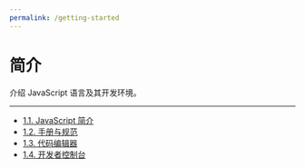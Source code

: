 ```yaml
---
permalink: /getting-started
---
```


# 简介

介绍 JavaScript 语言及其开发环境。

---

* [1.1. JavaScript 简介](1-intro/article.md)  
* [1.2. 手册与规范](2-manuals-specifications/article.md)  
* [1.3. 代码编辑器](3-code-editors/article.md)  
* [1.4. 开发者控制台](4-devtools/article.md)  